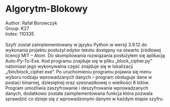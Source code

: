 # Algorytm-Blokowy
Author: Rafał Borowczyk<br>
Group: K27<br>
Index: 110335<br>
<br>
Szyfr został zaimplementowany w języku Python w wersji 3.9.12 do wykonania projektu posłużył edytor tekstu dostępny na otwarto źródłowej licencji MIT – Atom. Do skompilowania rozwiązania posłużyłem się aplikacją Auto-Py-To-Exe.  Kod programu znajduje się w pliku „block_cipher.py” natomiast jego wykonywalna część znajduje się w lokalizacji „/bin/block_cipher.exe”.
 Po uruchomieniu programu pojawia się menu wyboru rodzaju wprowadzanych danych – program obsługuje dane w postaci binarnej, dziesiętnej oraz szesnastkowej o wielkości 8 bitów. Program umożliwia zaszyfrowanie i deszyfrowanie wprowadzanych danych, dodatkowo została zaimplementowana funkcja która pozwala sprawdzić co dzieje się z wprowadzonymi danymi w każdym etapie szyfru.
